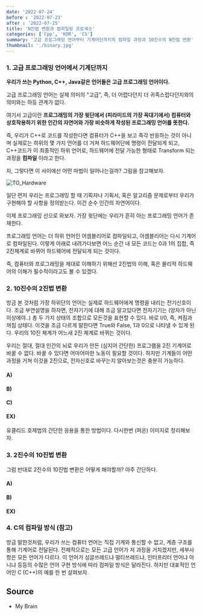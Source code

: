 ```yaml
---
date: '2022-07-24'
before : '2022-07-23'
after : '2022-07-25'
title: 'N진법 변환과 컴파일링 프로세스'
categories: ['Cpp', 'KOR', 'CS']
summary: '고급 프로그래밍 언어부터 기계어단까지의 컴파일 과정과 10진수의 N진법 변환'
thumbnail: './binary.jpg'
---
```


### 1. 고급 프로그래밍 언어에서 기계단까지

**우리가 쓰는 Python, C++, Java같은 언어들은 고급 프로그래밍 언어이다.**

고급 프로그래밍 언어는 실제 의미의 "고급", 즉, 더 어렵다던지 더 귀족스럽다던지와의 의미와는 하등 관계가 없다. 

여기서 고급이란 **프로그래밍의 가장 윗단에서 (피라미드의 가장 꼭대기에서) 컴퓨터와 상호작용하기 위한 인간의 자연어와 가장 비슷하게 작성된 프로그래밍 언어를 뜻한다.**

즉, 우리가 C++로 코드를 작성한다면 컴퓨터가 C++을 보고 즉각 반응하는 것이 아니며 실제로는 하위의 몇 가지 언어를 더 거쳐 하드웨어단에 명령이 전달되게 되고, C++코드가 이 최종적인 하위 언어로, 하드웨어에 전달 가능한 형태로 Transform 되는 과정을 **컴파일** 이라고 한다.

자, 그렇다면 이 사이에선 어떤 마법이 일어나는걸까? 그림을 참고해보자.

![TO_Hardware](../contentImages/CCompile.png)

일단 먼저 우리는 프로그래밍 할 때 기획자나 기획서, 혹은 알고리즘 문제로부터 우리가 구현해야 할 사항을 정의받는다. 이건 순수 인간의 자연어이다.

이제 프로그래밍 선으로 와보자.
가장 윗단에는 우리가 흔히 아는 프로그래밍 언어가 존재한다. 

프로그래밍 언어는 더 하위 언어인 어셈블리어로 컴파일되고, 어셈블리어는 다시 기계어로 컴파일된다. 이렇게 아래로 내려가다보면 어느 순간 내 모든 코드는 0과 1의 집합, 즉 2진체계로 바뀌어 하드웨어에 전달되게 되는 것이다.

즉, 컴퓨터와 프로그래밍을 제대로 이해하기 위해선 2진법의 이해, 혹은 물리적 하드웨어의 이해가 필수적이라고도 볼 수 있겠다.

### 2. 10진수의 2진법 변환

방금 본 것처럼 가장 하위단의 언어는 실제로 하드웨어에게 명령을 내리는 전기신호이다. 조금 부연설명을 하자면, 전자기기에 대해 조금 알고있다면 전자기기는 (양자가 아닌 이상에야..) 총 두 가지 상태의 조합으로 모든것을 표현할 수 있다. 바로 I/0, 즉, 켜짐과 꺼짐 상태다. 이것을 조금 다르게 말한다면 True와 False, 1과 0으로 나타낼 수 있게 된다. 우리의 10진 체계가 어느새 2진 체계로 바뀌는 것이다. 

우리는 절대, 절대 인간의 뇌로 우리가 만든 (심지어 간단한) 프로그램을 2진 기계어로 바꿀 수 없다. 바꿀 수 있다면 어마어마한 노동이 필요할 것이다. 하지만 기계들이 어떤 과정을 거쳐 이것을 2진으로, 전자신호로 바꾸는지 알아보는것은 충분히 가능하다.

#### A) 

#### B)

#### C)

#### EX)

유클리드 호제법의 간단한 응용을 통한 방법이다. 다시한번 (퍼온) 이미지로 정리해보자.

### 3. 2진수의 10진법 변환

그럼 반대로 2진수의 10진법 변환은 어떻게 해야할까? 아주 간단하다.

#### A)

#### B)

#### EX)


### 4. C의 컴파일 방식 (참고)

방금 말한것처럼, 우리가 쓰는 컴퓨터 언어는 직접 기계와 통신할 수 없고, 계층 구조를 통해 기계어로 전달된다. 전체적으로는 모든 고급 언어가 저 과정을 거치겠지만, 세부사항은 모든 언어가 다르다. 이 언어가 싱글쓰레드냐 멀티쓰레드냐, 인터프리터 언어냐 아니냐 등등의 수많은 언어 구현 방식에 따라 컴파일 방식은 달라진다. 하지만 대표적인 언어인 C (C++)의 예를 한 번 살펴보자.

## Source

- My Brain